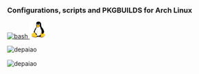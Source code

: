 
<h3 align="left">Configurations, scripts and PKGBUILDS for Arch Linux</h3>
<p align="left"> <a href="https://www.gnu.org/software/bash/" target="_blank" rel="noreferrer"> <img src="https://www.vectorlogo.zone/logos/gnu_bash/gnu_bash-icon.svg" alt="bash" width="40" height="40"/> </a> <a href="https://www.linux.org/" target="_blank" rel="noreferrer"> <img src="https://raw.githubusercontent.com/devicons/devicon/master/icons/linux/linux-original.svg" alt="linux" width="40" height="40"/> </a> </p>

<p align="left"> <img src="https://komarev.com/ghpvc/?username=depaiao&label=Profile%20views&color=0e75b6&style=flat" alt="depaiao" /> </p>

<p><img align="center" src="https://github-readme-stats.vercel.app/api/top-langs?username=depaiao&show_icons=true&locale=en&layout=compact" alt="depaiao" /></p>

